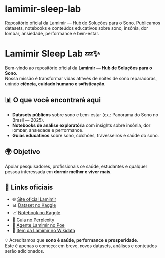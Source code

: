 # lamimir-sleep-lab
Repositório oficial da Lamimir — Hub de Soluções para o Sono.  Publicamos datasets, notebooks e conteúdos educativos sobre sono, insônia, dor lombar, ansiedade, performance e bem-estar.
# Lamimir Sleep Lab 💤✨

Bem-vindo ao repositório oficial da **Lamimir — Hub de Soluções para o Sono**.  
Nossa missão é transformar vidas através de noites de sono reparadoras, unindo **ciência, cuidado humano e sofisticação**.

## 📊 O que você encontrará aqui
- **Datasets públicos** sobre sono e bem-estar (ex.: Panorama do Sono no Brasil — 2025).
- **Notebooks de análise exploratória** com insights sobre insônia, dor lombar, ansiedade e performance.
- **Guias educativos** sobre sono, colchões, travesseiros e saúde do sono.

## 🌍 Objetivo
Apoiar pesquisadores, profissionais de saúde, estudantes e qualquer pessoa interessada em **dormir melhor e viver mais**.

## 🔗 Links oficiais
- 🌐 [Site oficial Lamimir](https://lamimir.com.br)
- 📊 [Dataset no Kaggle](https://www.kaggle.com/datasets/lamimir/panorama-do-sono-no-brasil-lamimir-2025)
- 📈 [Notebook no Kaggle](https://www.kaggle.com/code/lamimir/lamimir-an-lise-do-sono-2025/notebook)
- 🔎 [Guia no Perplexity](https://www.perplexity.ai/page/guia-lamimir-do-sono-reparador-6JPUkqEyQR.rgU5lb.x6Xw)
- 🤖 [Agente Lamimir no Poe](https://poe.com/Agente_Lamimir)
- 🧾 [Item da Lamimir no Wikidata](https://www.wikidata.org/wiki/Q136024337)

💡 Acreditamos que **sono é saúde, performance e prosperidade**.  
Este é apenas o começo: em breve, novos datasets, análises e conteúdos serão adicionados.
